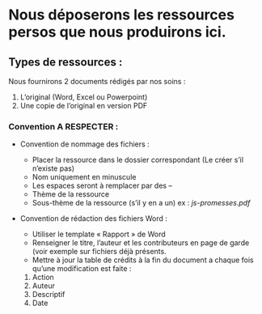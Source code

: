 # Nous déposerons les ressources persos que nous produirons ici.
## Types de ressources :
Nous fournirons 2 documents rédigés par nos soins :
1.	L’original (Word, Excel ou Powerpoint) 
2.	Une copie de l’original en version PDF
### Convention A RESPECTER :
* Convention de nommage des fichiers :
    * Placer la ressource dans le dossier correspondant (Le créer s’il n’existe pas)
    * Nom uniquement en minuscule
    * Les espaces seront à remplacer par des –
    * Thème de la ressource
    * Sous-thème de la ressource (s’il y en a un)
ex : _js-promesses.pdf_

* Convention de rédaction des fichiers Word :
    * Utiliser le template « Rapport » de Word
    * Renseigner le titre, l’auteur et les contributeurs en page de garde (voir exemple sur fichiers déjà présents.
    * Mettre à jour la table de crédits à la fin du document a chaque fois qu’une modification est faite :
	1. Action
	2. Auteur
	3. Descriptif
	4. Date
